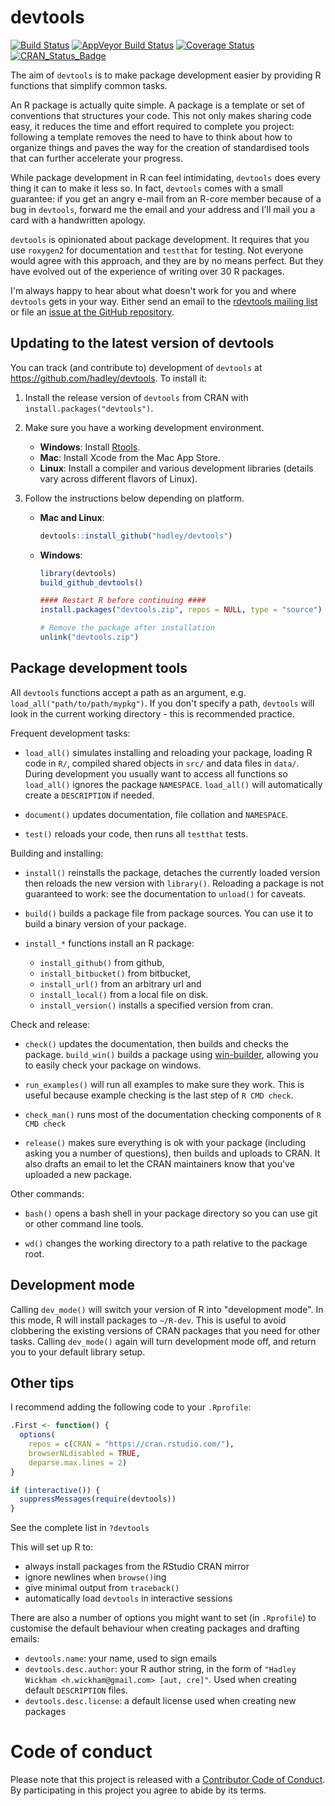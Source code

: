 # devtools

[![Build Status](https://travis-ci.org/hadley/devtools.svg?branch=master)](https://travis-ci.org/hadley/devtools)
[![AppVeyor Build Status](https://ci.appveyor.com/api/projects/status/github/hadley/devtools?branch=master&svg=true)](https://ci.appveyor.com/project/hadley/devtools)
[![Coverage Status](https://codecov.io/github/hadley/devtools/coverage.svg?branch=master)](https://codecov.io/github/hadley/devtools?branch=master)
[![CRAN_Status_Badge](http://www.r-pkg.org/badges/version/devtools)](http://cran.r-project.org/package=devtools)


The aim of `devtools` is to make package development easier by providing R functions that simplify common tasks.

An R package is actually quite simple. A package is a template or set of conventions that structures your code. This not only makes sharing code easy, it reduces the time and effort required to complete you project: following a template removes the need to have to think about how to organize things and paves the way for the creation of standardised tools that can further accelerate your progress.

While package development in R can feel intimidating, `devtools` does every thing it can to make it less so. In fact, `devtools` comes with a small guarantee: if you get an angry e-mail from an R-core member because of a bug in `devtools`, forward me the email and your address and I'll mail you a card with a handwritten apology.

`devtools` is opinionated about package development. It requires that you use `roxygen2` for documentation and `testthat` for testing. Not everyone would agree with this approach, and they are by no means perfect. But they have evolved out of the experience of writing over 30 R packages.

I'm always happy to hear about what doesn't work for you and where `devtools` gets in your way. Either send an email to the [rdevtools mailing list](http://groups.google.com/group/rdevtools) or file an [issue at the GitHub repository](http://github.com/hadley/devtools/issues).

## Updating to the latest version of devtools

You can track (and contribute to) development of `devtools` at https://github.com/hadley/devtools. To install it:

1. Install the release version of `devtools` from CRAN with `install.packages("devtools")`.

2. Make sure you have a working development environment.
    * **Windows**: Install [Rtools](http://cran.r-project.org/bin/windows/Rtools/).
    * **Mac**: Install Xcode from the Mac App Store.
    * **Linux**: Install a compiler and various development libraries (details vary across different flavors of Linux).

3. Follow the instructions below depending on platform.

    * **Mac and Linux**:

        ```R
        devtools::install_github("hadley/devtools")
        ```

    * **Windows**:

        ```R
        library(devtools)
        build_github_devtools()

        #### Restart R before continuing ####
        install.packages("devtools.zip", repos = NULL, type = "source")

        # Remove the package after installation
        unlink("devtools.zip")
        ```


## Package development tools

All `devtools` functions accept a path as an argument, e.g. `load_all("path/to/path/mypkg")`. If you don't specify a path, `devtools` will look in the current working directory - this is recommended practice.

Frequent development tasks:

* `load_all()` simulates installing and reloading your package,
  loading R code in `R/`, compiled shared objects in `src/` and data
  files in `data/`. During development you usually want to access all 
  functions so `load_all()` ignores the package `NAMESPACE`.
  `load_all()` will automatically create a `DESCRIPTION` if needed.

* `document()` updates documentation, file collation and
  `NAMESPACE`.

* `test()` reloads your code, then runs all `testthat` tests.

Building and installing:

* `install()` reinstalls the package, detaches the currently loaded version 
  then reloads the new version with `library()`. Reloading a package is not
  guaranteed to work: see the documentation to `unload()` for caveats.

* `build()` builds a package file from package sources. You can
  use it to build a binary version of your package.

* `install_*` functions install an R package:
   * `install_github()` from github,
   * `install_bitbucket()` from bitbucket, 
   * `install_url()` from an arbitrary url and
   * `install_local()` from a local file on disk. 
   * `install_version()` installs a specified version from cran.

Check and release:

* `check()` updates the documentation, then builds and checks the package. 
  `build_win()` builds a package using 
  [win-builder](http://win-builder.r-project.org/), allowing you to easily check 
  your package on windows.

* `run_examples()` will run all examples to make sure they work.
  This is useful because example checking is the last step of `R CMD check`.

* `check_man()` runs most of the documentation checking components
  of `R CMD check`

* `release()` makes sure everything is ok with your package
  (including asking you a number of questions), then builds and
  uploads to CRAN. It also drafts an email to let the CRAN
  maintainers know that you've uploaded a new package.

Other commands:

* `bash()` opens a bash shell in your package directory so you can
  use git or other command line tools.

* `wd()` changes the working directory to a path relative to the
  package root.

## Development mode

Calling `dev_mode()` will switch your version of R into "development mode". In this mode, R will install packages to `~/R-dev`. This is useful to avoid clobbering the existing versions of CRAN packages that you need for other tasks. Calling `dev_mode()` again will turn development mode off, and return you to your default library setup.

## Other tips

I recommend adding the following code to your `.Rprofile`:

```R
.First <- function() {
  options(
    repos = c(CRAN = "https://cran.rstudio.com/"),
    browserNLdisabled = TRUE,
    deparse.max.lines = 2)
}

if (interactive()) {
  suppressMessages(require(devtools))
}
```

See the complete list in `?devtools`

This will set up R to:

* always install packages from the RStudio CRAN mirror
* ignore newlines when  `browse()`ing
* give minimal output from `traceback()`
* automatically load `devtools` in interactive sessions

There are also a number of options you might want to set (in `.Rprofile`) to customise the default behaviour when creating packages and drafting emails:

* `devtools.name`: your name, used to sign emails
* `devtools.desc.author`: your R author string, in the form of `"Hadley Wickham <h.wickham@gmail.com> [aut, cre]"`. Used when creating default `DESCRIPTION` files.
* `devtools.desc.license`: a default license used when creating new packages

# Code of conduct

Please note that this project is released with a [Contributor Code of Conduct](CONDUCT.md). By participating in this project you agree to abide by its terms.

